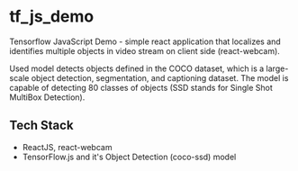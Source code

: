 # tf_js_demo
Tensorflow JavaScript Demo - simple react application that localizes and identifies multiple objects in video stream on client side (react-webcam).

Used model detects objects defined in the COCO dataset, which is a large-scale object detection, segmentation, and captioning dataset. The model is capable of detecting 80 classes of objects (SSD stands for Single Shot MultiBox Detection).

## Tech Stack
- ReactJS, react-webcam
- TensorFlow.js and it's Object Detection (coco-ssd) model